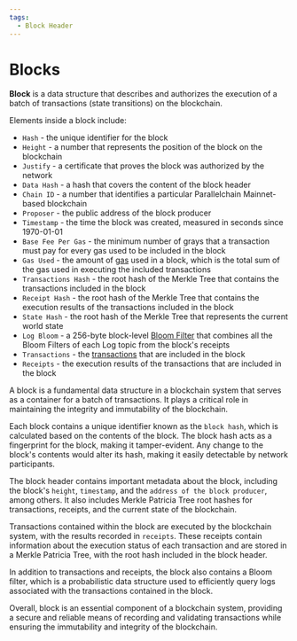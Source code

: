 ```yaml
---
tags:
  - Block Header
---
```


# Blocks

**Block** is a data structure that describes and authorizes the execution of a batch of transactions (state transitions) on the blockchain.

Elements inside a block include:

- `Hash` - the unique identifier for the block
- `Height` - a number that represents the position of the block on the blockchain
- `Justify` - a certificate that proves the block was authorized by the network
- `Data Hash` - a hash that covers the content of the block header
- `Chain ID` - a number that identifies a particular Parallelchain Mainnet-based blockchain
- `Proposer` - the public address of the block producer
- `Timestamp` - the time the block was created, measured in seconds since 1970-01-01
- `Base Fee Per Gas` - the minimum number of grays that a transaction must pay for every gas used to be included in the block
- `Gas Used` - the amount of [gas](gas.md) used in a block, which is the total sum of the gas used in executing the included transactions
- `Transactions Hash` - the root hash of the Merkle Tree that contains the transactions included in the block
- `Receipt Hash` - the root hash of the Merkle Tree that contains the execution results of the transactions included in the block
- `State Hash` - the root hash of the Merkle Tree that represents the current world state
- `Log Bloom` - a 256-byte block-level [Bloom Filter](https://en.wikipedia.org/wiki/Bloom_filter) that combines all the Bloom Filters of each Log topic from the block's receipts
- `Transactions` - the [transactions]((transactions.md)) that are included in the block
- `Receipts` - the execution results of the transactions that are included in the block

A block is a fundamental data structure in a blockchain system that serves as a container for a batch of transactions. It plays a critical role in maintaining the integrity and immutability of the blockchain.

Each block contains a unique identifier known as the `block hash`, which is calculated based on the contents of the block. The block hash acts as a fingerprint for the block, making it tamper-evident. Any change to the block's contents would alter its hash, making it easily detectable by network participants.

The block header contains important metadata about the block, including the block's `height`, `timestamp`, and the `address of the block producer`, among others. It also includes Merkle Patricia Tree root hashes for transactions, receipts, and the current state of the blockchain.

Transactions contained within the block are executed by the blockchain system, with the results recorded in `receipts`. These receipts contain information about the execution status of each transaction and are stored in a Merkle Patricia Tree, with the root hash included in the block header.

In addition to transactions and receipts, the block also contains a Bloom filter, which is a probabilistic data structure used to efficiently query logs associated with the transactions contained in the block.

Overall, block is an essential component of a blockchain system, providing a secure and reliable means of recording and validating transactions while ensuring the immutability and integrity of the blockchain.